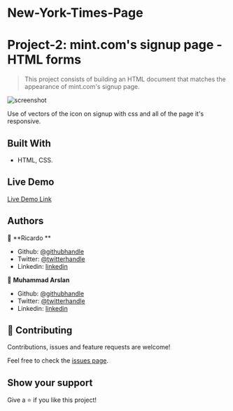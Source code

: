 # New-York-Times-Page
# Project-2: mint.com's signup page  - HTML forms

> This project consists of building an HTML document that matches the appearance of mint.com's signup page.

![screenshot](./image/Screenshot.png)

Use of vectors of the icon on signup with css and all of the page it's responsive.

## Built With

- HTML, CSS.
## Live Demo

[Live Demo Link](https://raw.githack.com/arslanbisharat/New-York-Times-Page/feature-branch/index.html)

## Authors

👤 **Ricardo **

- Github: [@githubhandle](https://github.com/ricardo123321)
- Twitter: [@twitterhandle](https://twitter.com/ricardo61592083)
- Linkedin: [linkedin](https://www.linkedin.com/in/ricardo-vera-7381a81a2/)

👤 **Muhammad Arslan**

- Github: [@githubhandle](https://github.com/arslanbisharat)
- Twitter: [@twitterhandle](https://twitter.com/arslan_bisharat-2020bb156)
- Linkedin: [linkedin](https://www.linkedin.com/in/muhammad-arslan-2020bb156)

## 🤝 Contributing

Contributions, issues and feature requests are welcome!

Feel free to check the [issues page](https://github.com/arslanbisharat/New-York-Times-Page/issues).

## Show your support

Give a ⭐️ if you like this project!


